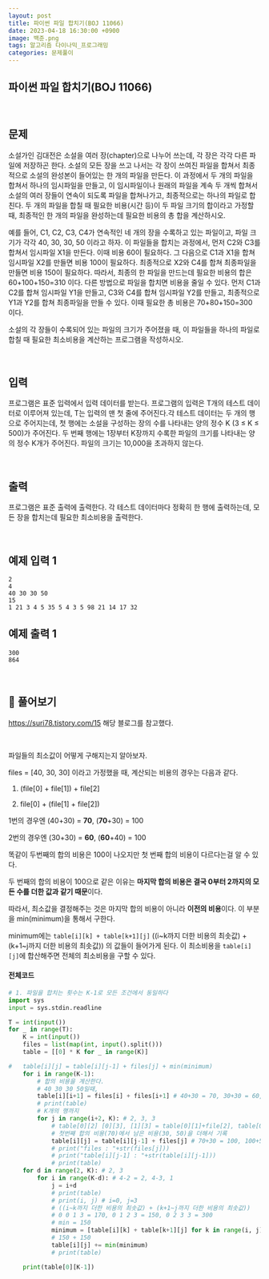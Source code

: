 ```yaml
---
layout: post
title: 파이썬 파일 합치기(BOJ 11066)
date: 2023-04-18 16:30:00 +0900
image: 백준.png
tags: 알고리즘 다이나믹_프로그래밍
categories: 문제풀이
---
```


## 파이썬 파일 합치기(BOJ 11066)

<br>

## 문제

소설가인 김대전은 소설을 여러 장(chapter)으로 나누어 쓰는데, 각 장은 각각 다른 파일에 저장하곤 한다. 소설의 모든 장을 쓰고 나서는 각 장이 쓰여진 파일을 합쳐서 최종적으로 소설의 완성본이 들어있는 한 개의 파일을 만든다. 이 과정에서 두 개의 파일을 합쳐서 하나의 임시파일을 만들고, 이 임시파일이나 원래의 파일을 계속 두 개씩 합쳐서 소설의 여러 장들이 연속이 되도록 파일을 합쳐나가고, 최종적으로는 하나의 파일로 합친다. 두 개의 파일을 합칠 때 필요한 비용(시간 등)이 두 파일 크기의 합이라고 가정할 때, 최종적인 한 개의 파일을 완성하는데 필요한 비용의 총 합을 계산하시오.

예를 들어, C1, C2, C3, C4가 연속적인 네 개의 장을 수록하고 있는 파일이고, 파일 크기가 각각 40, 30, 30, 50 이라고 하자. 이 파일들을 합치는 과정에서, 먼저 C2와 C3를 합쳐서 임시파일 X1을 만든다. 이때 비용 60이 필요하다. 그 다음으로 C1과 X1을 합쳐 임시파일 X2를 만들면 비용 100이 필요하다. 최종적으로 X2와 C4를 합쳐 최종파일을 만들면 비용 150이 필요하다. 따라서, 최종의 한 파일을 만드는데 필요한 비용의 합은 60+100+150=310 이다. 다른 방법으로 파일을 합치면 비용을 줄일 수 있다. 먼저 C1과 C2를 합쳐 임시파일 Y1을 만들고, C3와 C4를 합쳐 임시파일 Y2를 만들고, 최종적으로 Y1과 Y2를 합쳐 최종파일을 만들 수 있다. 이때 필요한 총 비용은 70+80+150=300 이다.

소설의 각 장들이 수록되어 있는 파일의 크기가 주어졌을 때, 이 파일들을 하나의 파일로 합칠 때 필요한 최소비용을 계산하는 프로그램을 작성하시오.

<br>

## 입력

프로그램은 표준 입력에서 입력 데이터를 받는다. 프로그램의 입력은 T개의 테스트 데이터로 이루어져 있는데, T는 입력의 맨 첫 줄에 주어진다.각 테스트 데이터는 두 개의 행으로 주어지는데, 첫 행에는 소설을 구성하는 장의 수를 나타내는 양의 정수 K (3 ≤ K ≤ 500)가 주어진다. 두 번째 행에는 1장부터 K장까지 수록한 파일의 크기를 나타내는 양의 정수 K개가 주어진다. 파일의 크기는 10,000을 초과하지 않는다.

<br>

## 출력

프로그램은 표준 출력에 출력한다. 각 테스트 데이터마다 정확히 한 행에 출력하는데, 모든 장을 합치는데 필요한 최소비용을 출력한다.

<br>

## 예제 입력 1

```
2
4
40 30 30 50
15
1 21 3 4 5 35 5 4 3 5 98 21 14 17 32
```

## 예제 출력 1

```
300
864
```

<br>

## 📝 풀어보기

https://suri78.tistory.com/15 해당 블로그를 참고했다.

<br>

파일들의 최소값이 어떻게 구해지는지 알아보자.

files = [40, 30, 30] 이라고 가정했을 때, 계산되는 비용의 경우는 다음과 같다.

1. (file[0] + file[1]) + file[2]

2. file[0] + (file[1] + file[2])

1번의 경우엔 (40+30) = **70**, (**70**+30) = 100

2번의 경우엔 (30+30) = **60**, (**60**+40) = 100

똑같이 두번째의 합의 비용은 100이 나오지만 첫 번째 합의 비용이 다르다는걸 알 수 있다.

두 번째의 합의 비용이 100으로 같은 이유는 **마지막 합의 비용은 결국 0부터 2까지의 모든 수를 더한 값과 같기 때문**이다.

따라서, 최소값을 결정해주는 것은 마지막 합의 비용이 아니라 **이전의 비용**이다. 이 부분을 min(minimum)을 통해서 구한다.

minimum에는 `table[i][k] + table[k+1][j]` ((i~k까지 더한 비용의 최솟값) + (k+1~j까지 더한 비용의 최솟값)) 의 값들이 들어가게 된다. 이 최소비용을 `table[i][j]`에 합산해주면 전체의 최소비용을 구할 수 있다.

#### 전체코드

``` python
# 1. 파일을 합치는 횟수는 K-1로 모든 조건에서 동일하다
import sys
input = sys.stdin.readline

T = int(input())
for _ in range(T):
    K = int(input())
    files = list(map(int, input().split()))
    table = [[0] * K for _ in range(K)]

#   table[i][j] = table[i][j-1] + files[j] + min(minimum)
    for i in range(K-1):
        # 합의 비용을 계산한다. 
        # 40 30 30 50일때,
        table[i][i+1] = files[i] + files[i+1] # 40+30 = 70, 30+30 = 60, 30+50 = 80
        # print(table)
        # K개의 행까지
        for j in range(i+2, K): # 2, 3, 3
            # table[0][2] [0][3], [1][3] = table[0][1]+file[2], table[0][2] =[0][2]+[3], [1][2]+[3]
            # 첫번째 합의 비용(70)에서 남은 비용(30, 50)을 더해서 기록 
            table[i][j] = table[i][j-1] + files[j] # 70+30 = 100, 100+50 = 150, 60+50 = 110 
            # print("files : "+str(files[j]))
            # print("table[i][j-1] : "+str(table[i][j-1]))
            # print(table)
    for d in range(2, K): # 2, 3
        for i in range(K-d): # 4-2 = 2, 4-3, 1
            j = i+d
            # print(table)
            # print(i, j) # i=0, j=3
            # ((i~k까지 더한 비용의 최솟값) + (k+1~j까지 더한 비용의 최솟값))
            # 0 0 1 3 = 170, 0 1 2 3 = 150, 0 2 3 3 = 300
            # min = 150
            minimum = [table[i][k] + table[k+1][j] for k in range(i, j)] # 0 1 2
            # 150 + 150
            table[i][j] += min(minimum)
            # print(table)

    print(table[0][K-1])
```
